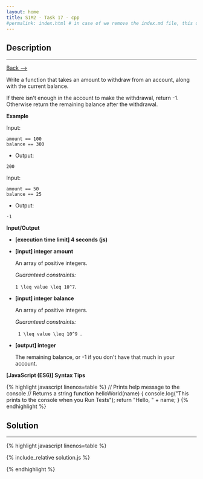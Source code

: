 ```yaml
---
layout: home
title: S1M2 - Task 17 - cpp
#permalink: index.html # in case of we remove the index.md file, this doc will be the index page
---
```


<div class="row">
<div class="columnStmt" markdown="1">

##  Description
------

[Back --> ](../README.md)

Write a function that takes an amount to withdraw from an account, along with the current balance.

If there isn't enough in the account to make the withdrawal, return -1. Otherwise return the remaining balance after the withdrawal.

**Example**

Input:
```
amount == 100
balance == 300
```
-   Output:
```
200
```
Input:
```
amount == 50
balance == 25
```
-   Output:
```
-1
```

**Input/Output**

* **[execution time limit] 4 seconds (js)**

* **[input] integer amount**

    An array of positive integers.

    *Guaranteed constraints:*

    <code type='math/tex'>1 \leq value \leq 10^7</code>.

* **[input] integer balance**

    An array of positive integers.

    *Guaranteed constraints:*

    <code type='math/tex'> 1 \leq value \leq 10^9 </code>.

* **[output] integer**

    The remaining balance, or -1 if you don't have that much in your account.

**[JavaScript (ES6)] Syntax Tips**

{% highlight javascript linenos=table %}
// Prints help message to the console
// Returns a string
function helloWorld(name) {
    console.log("This prints to the console when you Run Tests");
    return "Hello, " + name;
}
{% endhighlight %}

</div>
<div class="columnSol" markdown="1">

## Solution
------

{% highlight javascript linenos=table %}

{% include_relative solution.js %}

{% endhighlight %}

</div>
</div>